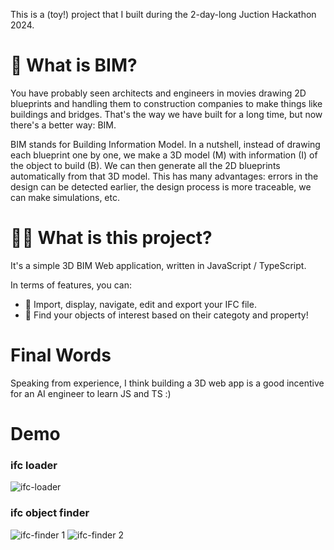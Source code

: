 This is a (toy!) project that I built during the 2-day-long Juction Hackathon 2024.

# 🏢 What is BIM?
You have probably seen architects and engineers in movies drawing 2D blueprints and handling them to construction companies to make things like buildings and bridges. That's the way we have built for a long time, but now there's a better way: BIM.

BIM stands for Building Information Model. In a nutshell, instead of drawing each blueprint one by one, we make a 3D model (M) with information (I) of the object to build (B). We can then generate all the 2D blueprints automatically from that 3D model. This has many advantages: errors in the design can be detected earlier, the design process is more traceable, we can make simulations, etc.

# 💪🏻 What is this project?
It's a simple 3D BIM Web application, written in JavaScript / TypeScript.

In terms of features, you can:
- 🏢 Import, display, navigate, edit and export your IFC file.
- 🔎 Find your objects of interest based on their categoty and property!

# Final Words
Speaking from experience, I think building a 3D web app is a good incentive for an AI engineer to learn JS and TS :)


# Demo
### ifc loader
![ifc-loader](https://github.com/user-attachments/assets/60c47e27-411a-4574-8c4e-b0175b6688c3)

### ifc object finder
![ifc-finder 1](https://github.com/user-attachments/assets/bb3603d6-8ca0-45b4-8035-3aab1fe1f46a)
![ifc-finder 2](https://github.com/user-attachments/assets/27985edc-015d-43bf-8d74-e36d28df244d)
